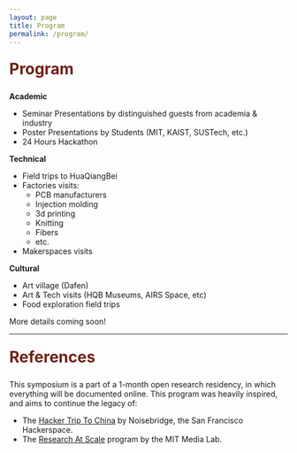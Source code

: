 ```yaml
---
layout: page
title: Program
permalink: /program/
---
```


<div class="section-title">
    <h1 class="custom-h1">Program</h1>
</div>

**Academic**
*   Seminar Presentations by distinguished guests from academia & industry
*   Poster Presentations by Students (MIT, KAIST, SUSTech, etc.)
*   24 Hours Hackathon

**Technical**
*   Field trips to HuaQiangBei
*   Factories visits:
    *   PCB manufacturers
    *   Injection molding
    *   3d printing
    *   Knitting
    *   Fibers
    *   etc.
*   Makerspaces visits

**Cultural**
*   Art village (Dafen)
*   Art & Tech visits (HQB Museums, AIRS Space, etc)
*   Food exploration field trips

More details coming soon!

---

<div class="section-title">
    <h1 class="custom-h1">References</h1>
</div>

This symposium is a part of a 1-month open research residency, in which everything will be documented online. This program was heavily inspired, and aims to continue the legacy of:
*    The [Hacker Trip To China](https://www.noisebridge.net/wiki/HTTC2019) by Noisebridge, the San Francisco Hackerspace.
*    The [Research At Scale](https://www.media.mit.edu/posts/shenzhen-blog-post/) program by the MIT Media Lab.



<style>
/* 如果你想让每个标题在一个特定的区域或者容器中居中，你也可以使用 .section-title 类： */
.section-title {
    text-align: center; /* 这会使容器内的所有元素居中 */
}

.custom-h1 {
    font-size: 2em; /* 或其他你需要的大小 */
    font-weight: bold; /* 使文本加粗 */
    color: #6f2316; /* 设置文本颜色为红色 */
    text-align: left; /* 居中文本 */
    margin: 0; /* 移除默认的边距 */
    padding: 10px 0; /* 可选：添加一些上下填充 */
}

.section-content-left {
    color: black; /* 设置文本颜色为黑色 */
    text-align: left; /* 居中文本 */
    margin: 0; /* 移除默认的边距 */
    padding: 10px 0; /* 可选：添加一些上下填充 */
    font-size: 1.5em; /* 设置字体大小，根据需要调整 */
}
</style>
